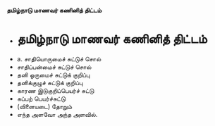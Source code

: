 **தமிழ்நாடு மாணவர் கணினித் திட்டம்**
- # தமிழ்நாடு மாணவர் கணினித் திட்டம்
- a. சாதியொருமைச் சுட்டுச் சொல்
- சாதிப்பன்மைச் சுட்டுச் சொல்
- தனி ஒருமைச் சுட்டுக் குறிப்பு
- தனிக்குழுச் சுட்டுக் குறிப்பு
- காரண இடுகுறிப்பெயர்ச் சுட்டு
- கப்பற் பெயர்ச்சுட்டு
- (வினையடை) தோறும்
- எந்த அளவோ அந்த அளவில்.

